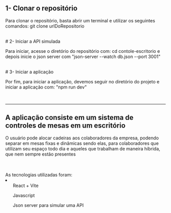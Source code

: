 ## 1- Clonar o repositório
<p>Para clonar o repositório, basta abrir um terminal e utilizar os seguintes comandos: git clone urlDoRepositorio</p>
<br>
# 2- Iniciar a API simulada
<p>Para iniciar, acesse o diretório do repositório com: cd contole-escritorio e depois inicie o json server com "json-server --watch db.json --port 3001"</p>
<br>
# 3- Iniciar a aplicação
<p>Por fim, para iniciar a aplicação, devemos seguir no diretório do projeto e iniciar a aplicação com: "npm run dev"</p>
<br>
<hr>
<h2>A aplicação consiste em um sistema de controles de mesas em um escritório</h2>
<p>O usuário pode alocar cadeiras aos colaboradores da empresa, podendo separar em mesas fixas e dinâmicas sendo elas, para colaboradores que utilizam seu espaço todo dia e aqueles que trabalham de maneira híbrida, que nem sempre estão presentes</p>
<br>
<br>
As tecnologias utilizadas foram: 
<li>
  <ul>React + Vite</ul>
  <ul>Javascript</ul>
  <ul>Json server para simular uma API</ul>
</li>
